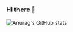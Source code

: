 ### Hi there 👋


![Anurag's GitHub stats](https://github-readme-stats.vercel.app/api?username=d3ac&show_icons=true&theme=ambient_gradient)


